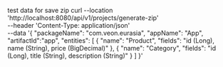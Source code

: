 test data for save zip
curl --location 'http://localhost:8080/api/v1/projects/generate-zip' \
--header 'Content-Type: application/json' \
--data '{
    "packageName": "com.veon.eurasia",
    "appName": "App",
    "artifactId":"app",
    "entities": [
    {
      "name": "Product",
      "fields": "id (Long), name (String), price (BigDecimal)"
    },
    {
      "name": "Category",
      "fields": "id (Long), title (String), description (String)"
    }
  ]
}'
